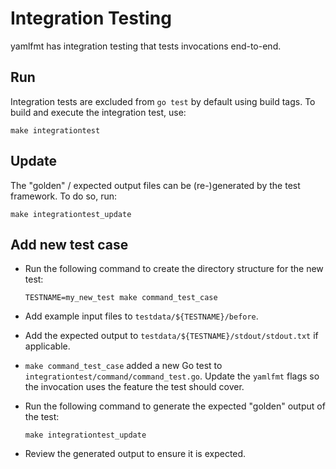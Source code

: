 # Integration Testing

yamlfmt has integration testing that tests invocations end-to-end.

## Run

Integration tests are excluded from `go test` by default using build tags. To build and execute the integration test, use:

```shell
make integrationtest
```

## Update

The "golden" / expected output files can be (re-)generated by the test framework. To do so, run:

```shell
make integrationtest_update
```

## Add new test case

* Run the following command to create the directory structure for the new test:

  ```shell
  TESTNAME=my_new_test make command_test_case
  ```
* Add example input files to `testdata/${TESTNAME}/before`.
* Add the expected output to `testdata/${TESTNAME}/stdout/stdout.txt` if applicable.
* `make command_test_case` added a new Go test to `integrationtest/command/command_test.go`. Update the `yamlfmt` flags so the invocation uses the feature the test should cover.
* Run the following command to generate the expected "golden" output of the test:

  ```shell
  make integrationtest_update
  ```
* Review the generated output to ensure it is expected.
